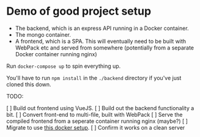 # Demo of good project setup

* The backend, which is an express API running in a Docker container.
* The mongo container.
* A frontend, which is a SPA. This will eventually need to be built with WebPack etc and served from somewhere (potentially from a separate Docker container running nginx)

Run `docker-compose up` to spin everything up.

You'll have to run `npm install` in the `./backend` directory if you've just cloned this down.

TODO:

[ ] Build out frontend using VueJS.
[ ] Build out the backend functionality a bit.
[ ] Convert front-end to multi-file, built with WebPack
[ ] Serve the compiled frontend from a seperate container running nginx (maybe?)
[ ] Migrate to use [this docker setup](http://tech.osteel.me/posts/2017/01/15/how-to-use-docker-for-local-web-development-an-update.html).
[ ] Confirm it works on a clean server
